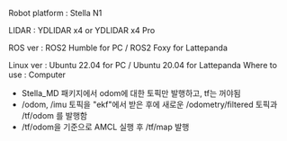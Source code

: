 Robot platform : Stella N1

LIDAR : YDLIDAR x4 or YDLIDAR x4 Pro

ROS ver : ROS2 Humble for PC / ROS2 Foxy for Lattepanda

Linux ver : Ubuntu 22.04 for PC / Ubuntu 20.04 for Lattepanda
Where to use : Computer

- Stella_MD 패키지에서 odom에 대한 토픽만 발행하고, tf는 꺼야됨
- /odom, /imu 토픽을 "ekf"에서 받은 후에 새로운 /odometry/filtered 토픽과 /tf/odom 를 발행함 
- /tf/odom을 기준으로 AMCL 실행 후 /tf/map 발행 
